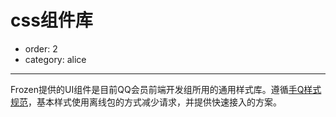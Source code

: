 # css组件库

- order: 2
- category: alice

---

Frozen提供的UI组件是目前QQ会员前端开发组所用的通用样式库。遵循[手Q样式规范](http://isux.oa.com/guide/mqq/vd#545)，基本样式使用离线包的方式减少请求，并提供快速接入的方案。

<script type="text/template" id="alice-module">
    <div class="alice-module">
        <div class="alice-module-head">
            <h2 class="alice-module-title">
                <a href="#"></a>
            </h2>
            <span class="alice-module-version"></span>
            <p class="alice-module-description"></p>
        </div>
    </div>
</script>

<script type="text/template" id="alice-module-demo">
    <div class="alice-module-demo">
        <h3 class="alice-module-subtitle"></h3>
        <div class="alice-module-dom"></div>
        <pre class="alice-module-code"></pre>
    </div>
</script>

<style>
.content{padding: 15px;}
.ui-avatar-tiled{display:inline-block;}
.alice-module {
    border-bottom: 1px solid #eee;    
    padding: 10;
    margin-top: 20px;
    margin-bottom: 50px;
}
.alice-module-head {
    overflow: hidden;
}
.alice-module-title {
    margin: 0;
    font-size: 28px;
    font-family: Trebuchet MS;
    display: inline;
}
.alice-module-title a {
    /*color: #7CAE23;*/
    color: #00a5e0;
    cursor: pointer;
}
.alice-module-link {
    font-size: 14px;
}
.alice-module-version {
    font-size: 12px;
    font-weight: normal;
    margin-left: 0.5em;
    color: #888;
    font-family: Menlo,Monaco,"Courier New",monospace;
}
p.alice-module-description {
    font-size: 14px;
    color: #888;
    margin: 10px 0 20px;
}
.alice-module-demo {
    position: relative;
}
.alice-module-demo:hover {
    background: #fdfdfd;
}
.alice-module-dom {
    margin-bottom: 8px;
    font-size:14px;
}
.alice-module-code {
    margin: 0!important;
}
@media (max-width: 640px){
    .alice-module-code{
    	display:none;
    }
}
h3.alice-module-subtitle {
    margin: 0;
    color: #333;
    display: block;
    padding: 20px 0;
}
.alice-module-sourcecode {
    position: absolute;
    right: 5px;
    top: 0;
    font-size: 12px;
    padding: 5px 10px;
    background: #EFFFE4;
    border-radius: 3px;
    display: none;
    z-index: 99;
    opacity: 0.8;
}

.alice-loading {
    margin-bottom: 20px;
}
.black {
    font-size: 12px;
    padding: 2px;
    border-radius: 2px;
    background: rgba(0, 0, 0, 0.55);
    color: #fff;
}
</style>

<div class="alice-modules"></div>

<script type="text/javascript">
seajs.use(['$', 'gallery/underscore/1.6.0/underscore', 'arale/popup/1.1.6/popup'], function($, _, Popup) {


    $.getJSON('package.json', function(data) {
        var alias;
            alias = data.widgets;
        var deps = _.pairs(alias);
        _.each(deps, function(dep) {
            var moduleNode = $($('#alice-module').html());
            moduleNode.find('.alice-module-title a')
                .attr('href', 'docs/' + dep[1])
                .attr('id', 'modules-' + dep[1])
                .html(dep[1]);
            moduleNode.appendTo('.alice-modules');
            var list = substractTitle(moduleNode.find('h2'));

            $.ajax({
                url: 'docs/' + dep[1],
                dataType: 'html',
                success: function(data) {
                    data = $(data);
                    moduleNode.find('.alice-module-description')
                        .html(data.find('.entry-content > p:first-child').html());

                    data.find('.nico-insert-code').each(function(index, item) {
                        var demoNode = $($('#alice-module-demo').html());
                        item = $(item);
                        var subtitle = item.prev().html();
                        if (item.prev()[0].tagName !== 'H3' || !subtitle) {
                            subtitle = '默认';
                        }
                        
                        demoNode.find('.alice-module-subtitle').html(subtitle);
                        demoNode.find('.alice-module-dom').html(item.html());
                        
                        // 直接使用目标页面生成的高亮代码，不再动态渲染
                        var codeHtml = item.next('.highlight').find('pre').html();
                        demoNode.find('.alice-module-code').html(codeHtml);

                        moduleNode.find('.alice-loading').remove();
                        demoNode.appendTo(moduleNode);
                    });

                    // 中文关键词，一般放在 keywords 数组的第一个
                    // 在这里写到左边索引栏中
                    moduleNode.find('.alice-module-version')
                    var keywords = data.find('#sidebar-wrapper .keywords').html();
                    if (keywords) {
                        list.find('i').html(keywords);
                    }
                }
            });
        });
        seajs.use('/static/side', function(side) {
            side.init();        
        });        
    });
    
    function substractTitle(item) {
        $('.side-loading').remove();
        item = item.find('a');
        var list = $($('#list-template').html());
        list.find('a').html(item.html() + list.find('a').html());
        list.find('a').attr('href', '#' + item.attr('id'));
        list.appendTo('.side-area ul');
        return list;
    }

});
</script>

